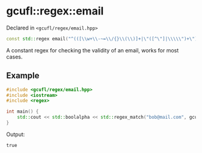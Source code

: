 # gcufl::regex::email
Declared in `<gcufl/regex/email.hpp>`
```cpp
const std::regex email("^(([\\w+\\-~=\\/{}\\(\\)]+|\"([^\"]|\\\\\")+\")(\\.[\\w+\\-~=\\/{}\\(\\)]+|\"([^\"]|\\\\\")+\")*)@([\\w\\-\\(\\)]+(\\.[\\w\\(\\)]+)+|\\[\\d{1,3}(\\.\\d{1,3}){3}\\])$");
```
A constant regex for checking the validity of an email, works for most cases.
## Example
```cpp
#include <gcufl/regex/email.hpp>
#include <iostream>
#include <regex>

int main() {
	std::cout << std::boolalpha << std::regex_match("bob@mail.com", gcufl::regex::email) << '\n';
}
```
Output:
```
true
```
